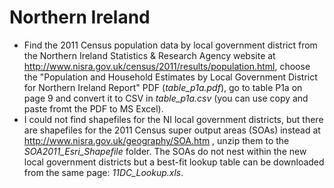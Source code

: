 Northern Ireland
================
- Find the 2011 Census population data by local government district from the Northern Ireland Statistics & Research Agency website at http://www.nisra.gov.uk/census/2011/results/population.html, choose the "Population and Household Estimates by Local Government District for Northern Ireland Report" PDF  (_table_p1a.pdf_), go to table P1a on page 9 and convert it to CSV in _table_p1a.csv_ (you can use copy and paste fromt the PDF to MS Excel).
- I could not find shapefiles for the NI local government districts, but there are shapefiles for the 2011 Census super output areas (SOAs) instead at http://www.nisra.gov.uk/geography/SOA.htm , unzip them to the _SOA2011_Esri_Shapefile_ folder. The SOAs do not nest within the new local government districts but a best-fit lookup table can be downloaded from the same page: _11DC_Lookup.xls_.
